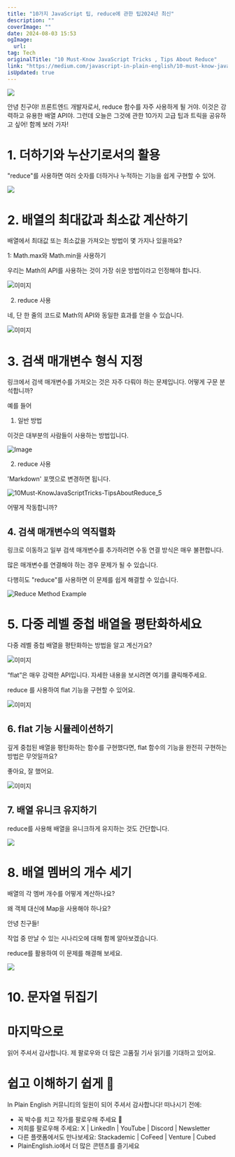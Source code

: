 ```yaml
---
title: "10가지 JavaScript 팁, reduce에 관한 팁2024년 최신"
description: ""
coverImage: ""
date: 2024-08-03 15:53
ogImage: 
  url: 
tag: Tech
originalTitle: "10 Must-Know JavaScript Tricks , Tips About Reduce"
link: "https://medium.com/javascript-in-plain-english/10-must-know-javascript-tricks-tips-about-reduce-2bc7e5809c27"
isUpdated: true
---
```






<img src="/assets/img/10Must-KnowJavaScriptTricks-TipsAboutReduce_0.png" />

안녕 친구야! 프론트엔드 개발자로서, reduce 함수를 자주 사용하게 될 거야. 이것은 강력하고 유용한 배열 API야. 그런데 오늘은 그것에 관한 10가지 고급 팁과 트릭을 공유하고 싶어! 함께 보러 가자!

# 1. 더하기와 누산기로서의 활용

"reduce"를 사용하면 여러 숫자를 더하거나 누적하는 기능을 쉽게 구현할 수 있어.

<div class="content-ad"></div>

<img src="/assets/img/10Must-KnowJavaScriptTricks-TipsAboutReduce_1.png" />

# 2. 배열의 최대값과 최소값 계산하기

배열에서 최대값 또는 최소값을 가져오는 방법이 몇 가지나 있을까요?

1: Math.max와 Math.min을 사용하기

<div class="content-ad"></div>

우리는 Math의 API를 사용하는 것이 가장 쉬운 방법이라고 인정해야 합니다.

![이미지](/assets/img/10Must-KnowJavaScriptTricks-TipsAboutReduce_2.png)

2. reduce 사용

네, 단 한 줄의 코드로 Math의 API와 동일한 효과를 얻을 수 있습니다.

<div class="content-ad"></div>

![이미지](/assets/img/10Must-KnowJavaScriptTricks-TipsAboutReduce_3.png)

# 3. 검색 매개변수 형식 지정

링크에서 검색 매개변수를 가져오는 것은 자주 다뤄야 하는 문제입니다. 어떻게 구문 분석합니까?

예를 들어

<div class="content-ad"></div>

1. 일반 방법

이것은 대부분의 사람들이 사용하는 방법입니다.

![Image](/assets/img/10Must-KnowJavaScriptTricks-TipsAboutReduce_4.png)

2. reduce 사용

<div class="content-ad"></div>

'Markdown' 포맷으로 변경하면 됩니다.

![10Must-KnowJavaScriptTricks-TipsAboutReduce_5](/assets/img/10Must-KnowJavaScriptTricks-TipsAboutReduce_5.png)

어떻게 작동합니까?

## 4. 검색 매개변수의 역직렬화

<div class="content-ad"></div>

링크로 이동하고 일부 검색 매개변수를 추가하려면 수동 연결 방식은 매우 불편합니다.

많은 매개변수를 연결해야 하는 경우 문제가 될 수 있습니다.

다행히도 "reduce"를 사용하면 이 문제를 쉽게 해결할 수 있습니다.

![Reduce Method Example](/assets/img/10Must-KnowJavaScriptTricks-TipsAboutReduce_6.png)

<div class="content-ad"></div>

# 5. 다중 레벨 중첩 배열을 평탄화하세요

다중 레벨 중첩 배열을 평탄화하는 방법을 알고 계신가요?

![이미지](/assets/img/10Must-KnowJavaScriptTricks-TipsAboutReduce_7.png)

“flat”은 매우 강력한 API입니다. 자세한 내용을 보시려면 여기를 클릭해주세요.

<div class="content-ad"></div>

reduce 를 사용하여 flat 기능을 구현할 수 있어요.

![이미지](/assets/img/10Must-KnowJavaScriptTricks-TipsAboutReduce_8.png)

## 6. flat 기능 시뮬레이션하기

깊게 중첩된 배열을 평탄화하는 함수를 구현했다면, flat 함수의 기능을 완전히 구현하는 방법은 무엇일까요?

<div class="content-ad"></div>

좋아요, 잘 했어요.

![이미지](/assets/img/10Must-KnowJavaScriptTricks-TipsAboutReduce_9.png)

## 7. 배열 유니크 유지하기

reduce를 사용해 배열을 유니크하게 유지하는 것도 간단합니다.

<div class="content-ad"></div>

<img src="/assets/img/10Must-KnowJavaScriptTricks-TipsAboutReduce_10.png" />

# 8. 배열 멤버의 개수 세기

배열의 각 멤버 개수를 어떻게 계산하나요?

왜 객체 대신에 Map을 사용해야 하나요?

<div class="content-ad"></div>

안녕 친구들!

작업 중 만날 수 있는 시나리오에 대해 함께 알아보겠습니다.

reduce를 활용하여 이 문제를 해결해 보세요.

<div class="content-ad"></div>

<img src="/assets/img/10Must-KnowJavaScriptTricks-TipsAboutReduce_12.png" />

# 10. 문자열 뒤집기

# 마지막으로

읽어 주셔서 감사합니다. 제 팔로우와 더 많은 고품질 기사 읽기를 기대하고 있어요.

<div class="content-ad"></div>

# 쉽고 이해하기 쉽게 🚀

In Plain English 커뮤니티의 일원이 되어 주셔서 감사합니다! 떠나시기 전에:

- 꼭 박수를 치고 작가를 팔로우해 주세요 👏
- 저희를 팔로우해 주세요: X | LinkedIn | YouTube | Discord | Newsletter
- 다른 플랫폼에서도 만나보세요: Stackademic | CoFeed | Venture | Cubed
- PlainEnglish.io에서 더 많은 콘텐츠를 즐기세요
